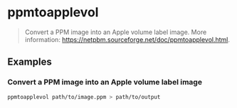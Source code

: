 # ppmtoapplevol

> Convert a PPM image into an Apple volume label image. More information: <https://netpbm.sourceforge.net/doc/ppmtoapplevol.html>.

## Examples

### Convert a PPM image into an Apple volume label image

```bash
ppmtoapplevol path/to/image.ppm > path/to/output
```
